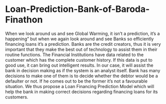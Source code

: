 # Loan-Prediction-Bank-of-Baroda-Finathon
 When we look around us and see Global Warming, it isn’t a prediction, it’s a
happening” but when we again look around and see Banks so efficiently financing
loans it’s a prediction.
Banks are the credit creators, thus it is very important that they make the best out of
technology to assist them in their routine functions. The Financial Institutions have
data related to the customer which has the complete customer history. If this data is
put to good use, it can bring out intelligent results. In our case, it will assist the bank
in decision making as if the system is an analyst itself. Bank has many decisions to
make one of them is to decide whether the debtor would be a defaulter or not. If he
comes out to be the former it’s not a favourable situation.
We thus propose a Loan Financing Prediction Model which will help the bank in
making correct decisions regarding financing loans for its customers.

